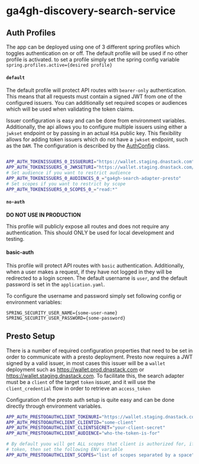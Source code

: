 # ga4gh-discovery-search-service


## Auth Profiles

The app can be deployed using one of 3 different spring profiles which toggles authentication on or off. The default profile
will be used if no other profile is activated. to set a profile simply set the spring config variable `spring.profiles.active={desired profile}`


#### `default`

The default profile will protect API routes with `bearer-only` authentication. This means that all requests must contain a signed
JWT from one of the configured issuers. You can additionally set required scopes or audiences which will be used when validating
the token claims.

Issuer configuration is easy and can be done from environment variables. Additionally, the api allows you to configure multiple
issuers using either a `jwkset` endpoint or by passing in an actual `RSA` public key. This flexibility allows for adding
token issuers which do not have a `jwkset` endpoint, such as the `DAM`. The configuration is described by the [AuthConfig](src/main/java/org/ga4gh/discovery/search/rest/security/AuthConfig.java)
class. 


```bash

APP_AUTH_TOKENISSUERS_0_ISSUERURI="https://wallet.staging.dnastack.com"
APP_AUTH_TOKENISSUERS_0_JWKSETURI="https://wallet.staging.dnastack.com/oauth/jwks"
# Set audience if you want to restrict audience
APP_AUTH_TOKENISSUERS_0_AUDIENCES_0_="ga4gh-search-adapter-presto"
# Set scopes if you want to restrict by scope
APP_AUTH_TOKENISSUERS_0_SCOPES_0_="read:*"

```

#### `no-auth`
**DO NOT USE IN PRODUCTION**

This profile will publicly expose all routes and does not require any authentication. This should ONLY be used
for local development and testing.

#### basic-auth 

This profile will protect API routes with `basic` authentication. Additionally, when a user makes a request, if they have
not logged in they will be redirected to a login screen. The default username is `user`, and the default password is set in
the `application.yaml`.

To configure the username and password simply set following config or environment variables:

```
SPRING_SECURITY_USER_NAME={some-user-name}
SPRING_SECURITY_USER_PASSWORD={some-password}
```




## Presto Setup

There is a number of required configuration properties that need to be set in order to communicate with a presto deployment. 
Presto now requires a JWT signed by a valid issuer, in most cases this issuer will be a `wallet` deployment such as 
https://wallet.prod.dnastack.com or https://wallet.staging.dnastack.com. To facilitate this, the search adapter must be
a `client` of the target `token` issuer, and it will use the `client_credential` flow in order to retrieve an `access_token`

Configuration of the presto auth setup is quite easy and can be done directly through environment variables.

```bash
APP_AUTH_PRESTOOAUTHCLIENT_TOKENURI="https://wallet.staging.dnastack.com/oauth/token"
APP_AUTH_PRESTOOAUTHCLIENT_CLIENTID="some-client"
APP_AUTH_PRESTOOAUTHCLIENT_CLIENTSECRET="your-client-secret"
APP_AUTH_PRESTOOAUTHCLIENT_AUDIENCE="who-the-token-is-for"

# By default yuou will get ALL scopes that client is authorized for, if you would like to request a downscoped
# token, then set the following ENV variable
APP_AUTH_PRESTOOAUTHCLIENT_SCOPES="list of scopes separated by a space"

```
